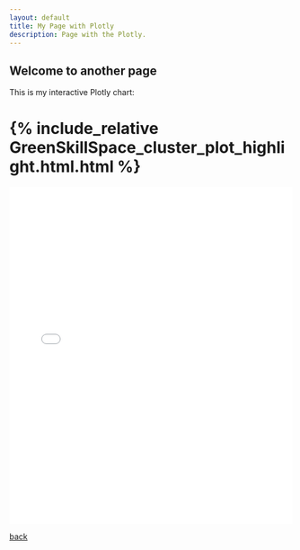 ```yaml
---
layout: default
title: My Page with Plotly
description: Page with the Plotly.
---
```

 
## Welcome to another page


This is my interactive Plotly chart:

# {% include_relative GreenSkillSpace_cluster_plot_highlight.html.html %}
<iframe src="{{ '/GreenSkillSpace_cluster_plot_highlight.html' | relative_url }}"
        width="100%"
        height="600px"
        frameborder="0"
        scrolling="no"
        seamless="seamless"></iframe>
        
[back](./)
